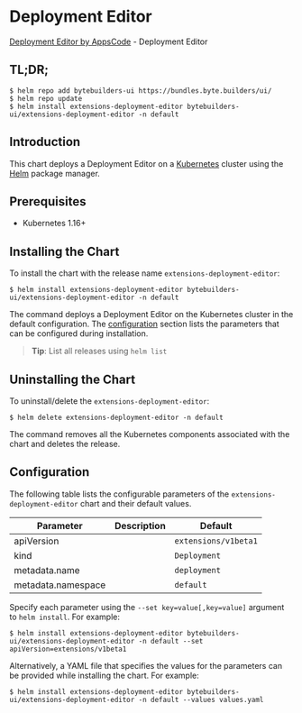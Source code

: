 # Deployment Editor

[Deployment Editor by AppsCode](https://byte.builders) - Deployment Editor

## TL;DR;

```console
$ helm repo add bytebuilders-ui https://bundles.byte.builders/ui/
$ helm repo update
$ helm install extensions-deployment-editor bytebuilders-ui/extensions-deployment-editor -n default
```

## Introduction

This chart deploys a Deployment Editor on a [Kubernetes](http://kubernetes.io) cluster using the [Helm](https://helm.sh) package manager.

## Prerequisites

- Kubernetes 1.16+

## Installing the Chart

To install the chart with the release name `extensions-deployment-editor`:

```console
$ helm install extensions-deployment-editor bytebuilders-ui/extensions-deployment-editor -n default
```

The command deploys a Deployment Editor on the Kubernetes cluster in the default configuration. The [configuration](#configuration) section lists the parameters that can be configured during installation.

> **Tip**: List all releases using `helm list`

## Uninstalling the Chart

To uninstall/delete the `extensions-deployment-editor`:

```console
$ helm delete extensions-deployment-editor -n default
```

The command removes all the Kubernetes components associated with the chart and deletes the release.

## Configuration

The following table lists the configurable parameters of the `extensions-deployment-editor` chart and their default values.

|     Parameter      | Description |       Default        |
|--------------------|-------------|----------------------|
| apiVersion         |             | `extensions/v1beta1` |
| kind               |             | `Deployment`         |
| metadata.name      |             | `deployment`         |
| metadata.namespace |             | `default`            |


Specify each parameter using the `--set key=value[,key=value]` argument to `helm install`. For example:

```console
$ helm install extensions-deployment-editor bytebuilders-ui/extensions-deployment-editor -n default --set apiVersion=extensions/v1beta1
```

Alternatively, a YAML file that specifies the values for the parameters can be provided while
installing the chart. For example:

```console
$ helm install extensions-deployment-editor bytebuilders-ui/extensions-deployment-editor -n default --values values.yaml
```
